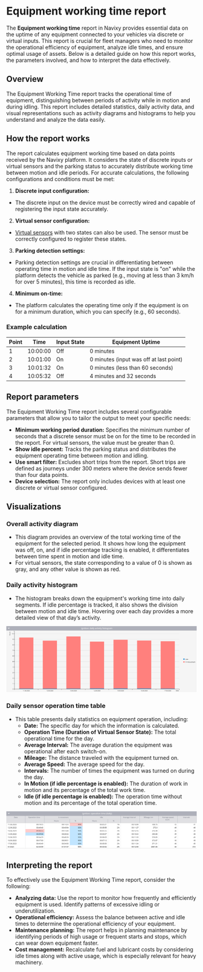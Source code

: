 # Equipment working time report

The **Equipment working time** report in Navixy provides essential data on the uptime of any equipment connected to your vehicles via discrete or virtual inputs. This report is crucial for fleet managers who need to monitor the operational efficiency of equipment, analyze idle times, and ensure optimal usage of assets. Below is a detailed guide on how this report works, the parameters involved, and how to interpret the data effectively.

## Overview

The Equipment Working Time report tracks the operational time of equipment, distinguishing between periods of activity while in motion and during idling. This report includes detailed statistics, daily activity data, and visual representations such as activity diagrams and histograms to help you understand and analyze the data easily.

## How the report works

The report calculates equipment working time based on data points received by the Navixy platform. It considers the state of discrete inputs or virtual sensors and the parking status to accurately distribute working time between motion and idle periods. For accurate calculations, the following configurations and conditions must be met:

1. **Discrete input configuration:**
  - The discrete input on the device must be correctly wired and capable of registering the input state accurately.
2. **Virtual sensor configuration:**
  - [Virtual sensors](../../devices-and-settings/vehicle-sensors/virtual-sensors.md) with two states can also be used. The sensor must be correctly configured to register these states.
3. **Parking detection settings:**
  - Parking detection settings are crucial in differentiating between operating time in motion and idle time. If the input state is "on" while the platform detects the vehicle as parked (e.g., moving at less than 3 km/h for over 5 minutes), this time is recorded as idle.
4. **Minimum on-time:**
  - The platform calculates the operating time only if the equipment is on for a minimum duration, which you can specify (e.g., 60 seconds).

### Example calculation

| Point | Time | Input State | Equipment Uptime |
| --- | --- | --- | --- |
| 1   | 10:00:00 | Off | 0 minutes |
| 2   | 10:01:00 | On  | 0 minutes (input was off at last point) |
| 3   | 10:01:32 | On  | 0 minutes (less than 60 seconds) |
| 4   | 10:05:32 | Off | 4 minutes and 32 seconds |

## Report parameters

The Equipment Working Time report includes several configurable parameters that allow you to tailor the output to meet your specific needs:

- **Minimum working period duration:** Specifies the minimum number of seconds that a discrete sensor must be on for the time to be recorded in the report. For virtual sensors, the value must be greater than 0.
- **Show idle percent:** Tracks the parking status and distributes the equipment operating time between motion and idling.
- **Use smart filter:** Excludes short trips from the report. Short trips are defined as journeys under 300 meters where the device sends fewer than four data points.
- **Device selection:** The report only includes devices with at least one discrete or virtual sensor configured.

## Visualizations

### Overall activity diagram

- This diagram provides an overview of the total working time of the equipment for the selected period. It shows how long the equipment was off, on, and if idle percentage tracking is enabled, it differentiates between time spent in motion and idle time.
- For virtual sensors, the state corresponding to a value of 0 is shown as gray, and any other value is shown as red.

### Daily activity histogram

- The histogram breaks down the equipment's working time into daily segments. If idle percentage is tracked, it also shows the division between motion and idle time. Hovering over each day provides a more detailed view of that day’s activity.

![image-20240815-010538.png](attachments/image-20240815-010538.png)

### Daily sensor operation time table

- This table presents daily statistics on equipment operation, including:
  - **Date:** The specific day for which the information is calculated.
  - **Operation Time (Duration of Virtual Sensor State):** The total operational time for the day.
  - **Average Interval:** The average duration the equipment was operational after each switch-on.
  - **Mileage:** The distance traveled with the equipment turned on.
  - **Average Speed:** The average speed for the day.
  - **Intervals:** The number of times the equipment was turned on during the day.
  - **In Motion (if idle percentage is enabled):** The duration of work in motion and its percentage of the total work time.
  - **Idle (if idle percentage is enabled):** The operation time without motion and its percentage of the total operation time.

![image-20240815-010619.png](attachments/image-20240815-010619.png)

## Interpreting the report

To effectively use the Equipment Working Time report, consider the following:

- **Analyzing data:** Use the report to monitor how frequently and efficiently equipment is used. Identify patterns of excessive idling or underutilization.
- **Operational efficiency:** Assess the balance between active and idle times to determine the operational efficiency of your equipment.
- **Maintenance planning:** The report helps in planning maintenance by identifying periods of high usage or frequent starts and stops, which can wear down equipment faster.
- **Cost management:** Recalculate fuel and lubricant costs by considering idle times along with active usage, which is especially relevant for heavy machinery.